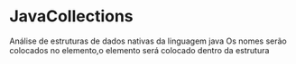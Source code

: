 # JavaCollections
Análise de estruturas de dados nativas da linguagem java
Os nomes serão colocados no elemento,o elemento será colocado 
dentro da estrutura

